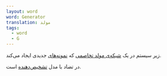 ```yaml
---
layout: word
word: Generator
translation: مولد
tags:
  - word
  - G
---
```


زیر سیستم در یک [شبکه‌ی مولد تخاصمی](</G/generative_adversarial_network_(gan)/>) که [نمونه‌های](/E/example/) جدیدی ایجاد می‌کند.

در تضاد با مدل [تشخیص‌دهنده](/D/discriminative_model/) است.

